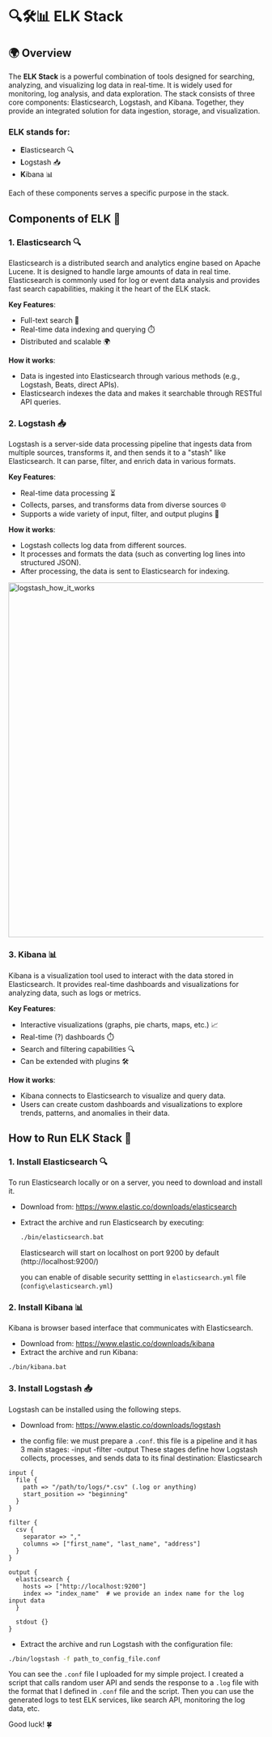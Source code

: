 # 🔍🛠️📊 ELK Stack

## 🌍 Overview 
The **ELK Stack** is a powerful combination of tools designed for searching, analyzing, and visualizing log data in real-time. It is widely used for monitoring, log analysis, and data exploration. The stack consists of three core components: Elasticsearch, Logstash, and Kibana. Together, they provide an integrated solution for data ingestion, storage, and visualization.

### ELK stands for:
- **E**lasticsearch 🔍
- **L**ogstash 📥
- **K**ibana 📊

Each of these components serves a specific purpose in the stack.

## Components of ELK 🚀

### 1. **Elasticsearch** 🔍
Elasticsearch is a distributed search and analytics engine based on Apache Lucene. It is designed to handle large amounts of data in real time. Elasticsearch is commonly used for log or event data analysis and provides fast search capabilities, making it the heart of the ELK stack.

**Key Features**:
- Full-text search 📝
- Real-time data indexing and querying ⏱️
- Distributed and scalable 🌍

**How it works**:
- Data is ingested into Elasticsearch through various methods (e.g., Logstash, Beats, direct APIs).
- Elasticsearch indexes the data and makes it searchable through RESTful API queries.

### 2. **Logstash** 📥
Logstash is a server-side data processing pipeline that ingests data from multiple sources, transforms it, and then sends it to a "stash" like Elasticsearch. It can parse, filter, and enrich data in various formats.

**Key Features**:
- Real-time data processing ⏳
- Collects, parses, and transforms data from diverse sources 🌐
- Supports a wide variety of input, filter, and output plugins 🔌

**How it works**:
- Logstash collects log data from different sources.
- It processes and formats the data (such as converting log lines into structured JSON).
- After processing, the data is sent to Elasticsearch for indexing.

<img src="https://www.tatvasoft.com/blog/wp-content/uploads/2018/06/Data-Analytics-with-Elasticsearch-Logstash-and-Kibana-ELK.webp" alt="logstash_how_it_works" width="700"/>



### 3. **Kibana** 📊
Kibana is a visualization tool used to interact with the data stored in Elasticsearch. It provides real-time dashboards and visualizations for analyzing data, such as logs or metrics.

**Key Features**:
- Interactive visualizations (graphs, pie charts, maps, etc.) 📈
- Real-time (?) dashboards ⏱️
- Search and filtering capabilities 🔍
- Can be extended with plugins 🛠️

**How it works**:
- Kibana connects to Elasticsearch to visualize and query data.
- Users can create custom dashboards and visualizations to explore trends, patterns, and anomalies in their data.

## How to Run ELK Stack 🚀

### 1. **Install Elasticsearch** 🔍
To run Elasticsearch locally or on a server, you need to download and install it.

- Download from: https://www.elastic.co/downloads/elasticsearch
- Extract the archive and run Elasticsearch by executing:
  ```bash
  ./bin/elasticsearch.bat
  ```

  Elasticsearch will start on localhost on port 9200 by default (http://localhost:9200/)

  you can enable of disable security settting in `elasticsearch.yml` file (`config\elasticsearch.yml`)


### 2. **Install Kibana** 📊
Kibana is browser based interface that communicates with Elasticsearch.
  - Download from: https://www.elastic.co/downloads/kibana
  - Extract the archive and run Kibana:
  ```bash
  ./bin/kibana.bat
  ```


### 3. **Install Logstash** 📥
Logstash can be installed using the following steps.
  - Download from: https://www.elastic.co/downloads/logstash

  - the config file:
we must prepare a  `.conf`. this file is a pipeline and it has 3 main stages:
-input
-filter
-output
These stages define how Logstash collects, processes, and sends data to its final destination: Elasticsearch

```
input {
  file {
    path => "/path/to/logs/*.csv" (.log or anything)
    start_position => "beginning"
  }
}

filter {
  csv {
    separator => ","
    columns => ["first_name", "last_name", "address"]
  }
}

output {
  elasticsearch {
    hosts => ["http://localhost:9200"]
    index => "index_name"  # we provide an index name for the log input data
  }

  stdout {}
}
```

  - Extract the archive and run Logstash with the configuration file:
  ```bash
  ./bin/logstash -f path_to_config_file.conf
  ```

You can see the `.conf` file I uploaded for my simple project.
I created a script that calls random user API and sends the response to a `.log` file with the format that I defined in `.conf` file and the script.
Then you can use the generated logs to test ELK services, like search API, monitoring the log data, etc.

Good luck! 🍀
